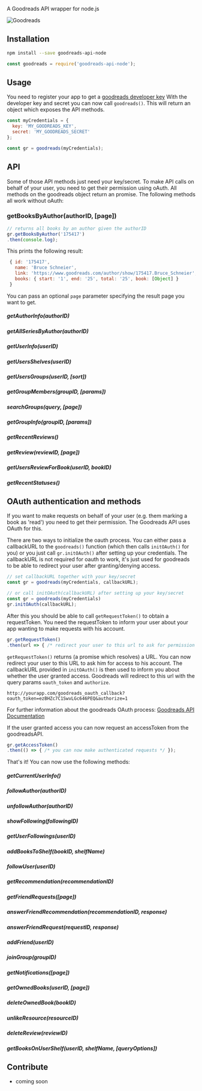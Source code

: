 A Goodreads API wrapper for node.js

![Goodreads](https://s.gr-assets.com/assets/press/thumbnail_logo-a0e66b2e27d2b52773b0ddab4e10ea4a.jpg)




## Installation

```bash
npm install --save goodreads-api-node
```
```js
const goodreads = require('goodreads-api-node');
```

## Usage

You need to register your app to get a [goodreads developer key](https://www.goodreads.com/api/keys)
With the developer key and secret you can now call `goodreads()`. This will return an object which exposes the API methods.

```js
const myCredentials = {
  key: 'MY_GOODREADS_KEY',
  secret: 'MY_GOODREADS_SECRET'
};

const gr = goodreads(myCredentials);
```
## API

Some of those API methods just need your key/secret. To make API calls on behalf of your user, you need to get their permission using oAuth. All methods on the goodreads object return an promise. The following methods all work without oAuth:

### getBooksByAuthor(authorID, [page])

```js
// returns all books by an author given the authorID
gr.getBooksByAuthor('175417')
.then(console.log);
```
This prints the following result:
```js
 { id: '175417',
   name: 'Bruce Schneier',
   link: 'https://www.goodreads.com/author/show/175417.Bruce_Schneier',
   books: { start: '1', end: '25', total: '25', book: [Object] }
 }
```
You can pass an optional `page` parameter specifying the result page you want to get.

##### getAuthorInfo(authorID)

##### getAllSeriesByAuthor(authorID)

##### getUserInfo(userID)

##### getUsersShelves(userID)

##### getUsersGroups(userID, [sort])

##### getGroupMembers(groupID, [params])

##### searchGroups(query, [page])

##### getGroupInfo(groupID, [params])

##### getRecentReviews()

##### getReview(reviewID, [page])

##### getUsersReviewForBook(userID, bookID)

##### getRecentStatuses()



## OAuth authentication and methods

  If you want to make requests on behalf of your user (e.g. them marking a book as 'read') you need to get their permission.
  The Goodreads API uses OAuth for this.

  There are two ways to initialize the oauth process.
  You can either pass a callbackURL to  the `goodreads()` function (which then calls `initOAuth()` for you) or you just call `gr.initOAuth()` after setting up your credentials. The callbackURL is not required for oauth to work, it's just used for goodreads to be able to redirect your user after granting/denying access.


  ```js
  // set callbackURL together with your key/secret
  const gr = goodreads(myCredentials, callbackURL);

  // or call initOAuth(callbackURL) after setting up your key/secret
  const gr = goodreads(myCredentials)
  gr.initOAuth(callbackURL);
  ```

  After this you should be able to call `getRequestToken()` to obtain a requestToken.
  You need the requestToken to inform your user about your app wanting to make requests with his account.

  ```js
  gr.getRequestToken()
  .then(url => { /* redirect your user to this url to ask for permission */ });
  ```
  `getRequestToken()` returns (a promise which resolves) a URL. You can now redirect your user to this URL to ask him for access to his account.
  The callbackURL provided in `initOAuth()` is then used to inform you about whether the user granted access.
  Goodreads will redirect to this url with the query params `oauth_token` and `authorize`.

  `http://yourapp.com/goodreads_oauth_callback?oauth_token=ezBHZc7C1SwvLGc646PEQ&authorize=1`

  For further information about the goodreads OAuth process: [Goodreads API Documentation](https://www.goodreads.com/api/documentation#oauth)


  If the user granted access you can now request an accessToken from the goodreadsAPI.

  ```js
  gr.getAccessToken()
  .then(() => { /* you can now make authenticated requests */ });
  ```

  That's it! You can now use the following methods:

##### getCurrentUserInfo()

##### followAuthor(authorID)

##### unfollowAuthor(authorID)

##### showFollowing(followingID)

##### getUserFollowings(userID)

##### addBooksToShelf(bookID, shelfName)

##### followUser(userID)

##### getRecommendation(recommendationID)

##### getFriendRequests([page])

##### answerFriendRecommendation(recommendationID, response)

##### answerFriendRequest(requestID, response)

##### addFriend(userID)

##### joinGroup(groupID)

##### getNotifications([page])

##### getOwnedBooks(userID, [page])

##### deleteOwnedBook(bookID)

##### unlikeResource(resourceID)

##### deleteReview(reviewID)

##### getBooksOnUserShelf(userID, shelfName, [queryOptions])



## Contribute

 - coming soon
